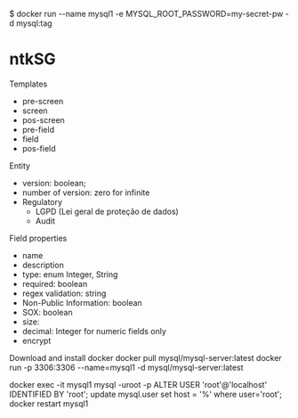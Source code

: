 $ docker run --name mysql1 -e MYSQL_ROOT_PASSWORD=my-secret-pw -d mysql:tag
# ntkSG

Templates
- pre-screen
- screen
- pos-screen
- pre-field
- field
- pos-field

Entity
- version: boolean;
- number of version: zero for infinite
- Regulatory
  - LGPD (Lei geral de proteção de dados)
  - Audit

Field properties
- name
- description
- type: enum Integer, String
- required: boolean
- regex validation: string
- Non-Public Information: boolean
- SOX: boolean
- size:
- decimal: Integer for numeric fields only
- encrypt

Download and install docker
docker pull mysql/mysql-server:latest
docker run -p 3306:3306 --name=mysql1 -d mysql/mysql-server:latest

docker exec -it mysql1 mysql -uroot -p
ALTER USER 'root'@'localhost' IDENTIFIED BY 'root';
update mysql.user set host = '%' where user='root';
docker restart mysql1